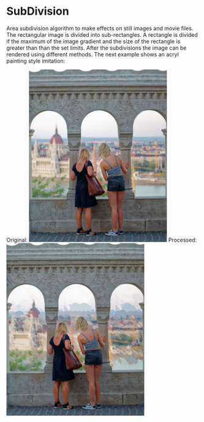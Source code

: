 # SubDivision
Area subdivision algorithm to make effects on still images and movie files.
The rectangular image is divided into sub-rectangles. A rectangle is divided if the maximum of the image gradient and the size of the rectangle is greater than than the set limits. After the subdivisions the image can be rendered using different methods. The next example shows an acryl painting style imitation: 

Original: <img src="https://github.com/nemethakos/SubDivision/raw/master/res/doc/hb.jpg"  width=360 height=450>
Processed: <img src="https://github.com/nemethakos/SubDivision/raw/master/res/doc/hb_20190318_234022_139.png" width=360 height=450>

